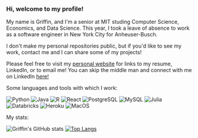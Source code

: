 ### Hi, welcome to my profile!

My name is Griffin, and I'm a senior at MIT studing Computer Science, Economics, and Data Science. This year, I took a leave of absence to work as a software engineer in New York City for Anheuser-Busch. 

I don't make my personal repositories public, but if you'd like to see my work, contact me and I can share some of my projects!

Please feel free to visit my [personal website](https://gansel51.github.io/ "Griffin's Website") for links to my resume, LinkedIn, or to email me! You can skip the middle man and connect with me on LinkedIn [here!](https://www.linkedin.com/in/griffinansel/ "Griffin's LinkedIn")
<!-- 
Want to follow me? 
![Follow me](https://img.shields.io/github/followers/gansel51?style=social)

 -->

Some languages and tools with which I work:

![Python](https://img.shields.io/badge/-Python-fff?&logo=python&color=2f5b44&logoColor=white)
![Java](https://img.shields.io/badge/-Java-fff?&logo=java&color=2f5b44&logoColor=white)
![R](https://img.shields.io/badge/-R-fff?&logo=R&color=2f5b44&logoColor=white)
![React](https://img.shields.io/badge/-ReactJS-fff?&logo=React&color=2f5b44&logoColor=white)
![PostgreSQL](https://img.shields.io/badge/-PostgreSQL-fff?&logo=PostgreSQL&color=2f5b44&logoColor=white)
![MySQL](https://img.shields.io/badge/-MySQL-fff?&logo=mysql&color=2f5b44&logoColor=white)
![Julia](https://img.shields.io/badge/-Julia-fff?&logo=Julia&color=2f5b44&logoColor=white)
![Databricks](https://img.shields.io/badge/-Databricks-fff?&logo=databricks&color=2f5b44&logoColor=white)
![Heroku](https://img.shields.io/badge/-Heroku-fff?&logo=heroku&color=2f5b44&logoColor=white)
![MacOS](https://img.shields.io/badge/-MacOS-fff?&logo=macos&color=2f5b44&logoColor=white)

My stats:

![Griffin's GitHub stats](https://github-readme-stats.vercel.app/api?username=gansel51&count_private=true&show_icons=true&theme=dark)
[![Top Langs](https://github-readme-stats.vercel.app/api/top-langs/?username=gansel51)](https://github.com/gansel51/github-readme-stats)
